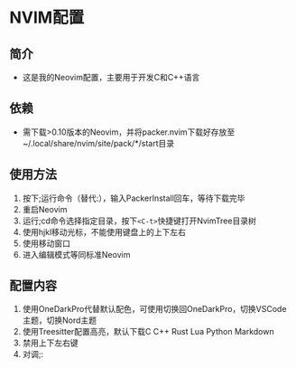 # NVIM配置
## 简介
- 这是我的Neovim配置，主要用于开发C和C++语言
## 依赖
- 需下载>0.10版本的Neovim，并将packer.nvim下载好存放至~/.local/share/nvim/site/pack/*/start目录
## 使用方法 
1. 按下;运行命令（替代:），输入PackerInstall回车，等待下载完毕 
2. 重启Neovim 
3. 运行;cd命令选择指定目录，按下`<C-t>`快捷键打开NvimTree目录树
4. 使用hjkl移动光标，不能使用键盘上的上下左右
5. 使用<C-h><C-j><C-k><C-l>移动窗口 
6. 进入编辑模式等同标准Neovim 
## 配置内容
1. 使用OneDarkPro代替默认配色，可使用<F5>切换回OneDarkPro，<F6>切换VSCode主题，<F7>切换Nord主题
2. 使用Treesitter配置高亮，默认下载C C++ Rust Lua Python Markdown 
3. 禁用上下左右键
4. 对调;:


